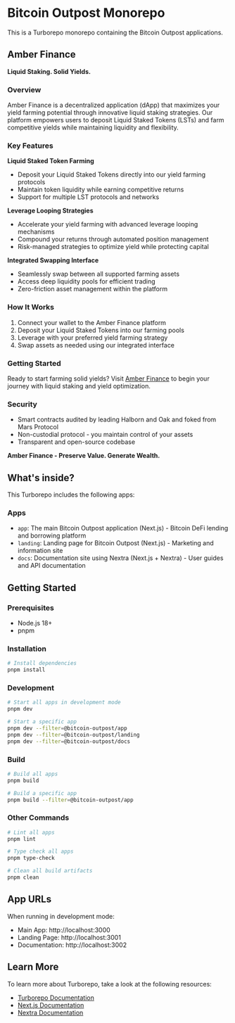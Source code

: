 # Bitcoin Outpost Monorepo

This is a Turborepo monorepo containing the Bitcoin Outpost applications.

## Amber Finance

**Liquid Staking. Solid Yields.**

### Overview

Amber Finance is a decentralized application (dApp) that maximizes your yield farming potential through innovative liquid staking strategies. Our platform empowers users to deposit Liquid Staked Tokens (LSTs) and farm competitive yields while maintaining liquidity and flexibility.

### Key Features

**Liquid Staked Token Farming**

- Deposit your Liquid Staked Tokens directly into our yield farming protocols
- Maintain token liquidity while earning competitive returns
- Support for multiple LST protocols and networks

**Leverage Looping Strategies**

- Accelerate your yield farming with advanced leverage looping mechanisms
- Compound your returns through automated position management
- Risk-managed strategies to optimize yield while protecting capital

**Integrated Swapping Interface**

- Seamlessly swap between all supported farming assets
- Access deep liquidity pools for efficient trading
- Zero-friction asset management within the platform

### How It Works

1. Connect your wallet to the Amber Finance platform
2. Deposit your Liquid Staked Tokens into our farming pools
3. Leverage with your preferred yield farming strategy
4. Swap assets as needed using our integrated interface

### Getting Started

Ready to start farming solid yields? Visit [Amber Finance](https://amberfi.io) to begin your journey with liquid staking and yield optimization.

### Security

- Smart contracts audited by leading Halborn and Oak and foked from Mars Protocol
- Non-custodial protocol - you maintain control of your assets
- Transparent and open-source codebase

**Amber Finance - Preserve Value. Generate Wealth.**

## What's inside?

This Turborepo includes the following apps:

### Apps

- `app`: The main Bitcoin Outpost application (Next.js) - Bitcoin DeFi lending and borrowing platform
- `landing`: Landing page for Bitcoin Outpost (Next.js) - Marketing and information site
- `docs`: Documentation site using Nextra (Next.js + Nextra) - User guides and API documentation

## Getting Started

### Prerequisites

- Node.js 18+
- pnpm

### Installation

```bash
# Install dependencies
pnpm install
```

### Development

```bash
# Start all apps in development mode
pnpm dev

# Start a specific app
pnpm dev --filter=@bitcoin-outpost/app
pnpm dev --filter=@bitcoin-outpost/landing
pnpm dev --filter=@bitcoin-outpost/docs
```

### Build

```bash
# Build all apps
pnpm build

# Build a specific app
pnpm build --filter=@bitcoin-outpost/app
```

### Other Commands

```bash
# Lint all apps
pnpm lint

# Type check all apps
pnpm type-check

# Clean all build artifacts
pnpm clean
```

## App URLs

When running in development mode:

- Main App: http://localhost:3000
- Landing Page: http://localhost:3001
- Documentation: http://localhost:3002

## Learn More

To learn more about Turborepo, take a look at the following resources:

- [Turborepo Documentation](https://turbo.build/repo/docs)
- [Next.js Documentation](https://nextjs.org/docs)
- [Nextra Documentation](https://nextra.site/)
